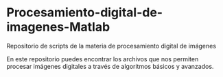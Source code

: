 # Procesamiento-digital-de-imagenes-Matlab
Repositorio de scripts de la materia de procesamiento digital de imágenes

En este repositorio puedes encontrar los archivos que nos permiten procesar imágenes digitales a través de algoritmos básicos y avanzados. 
